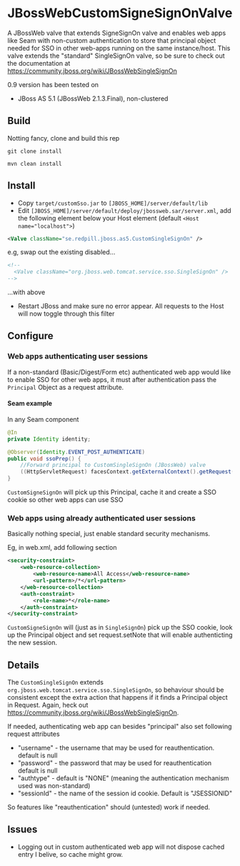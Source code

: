 JBossWebCustomSigneSignOnValve
==============================

A JBossWeb valve that extends SigneSignOn valve and enables web apps like Seam with non-custom authentication to store that principal object needed for SSO in other web-apps running on the same instance/host. This valve extends the "standard" SingleSignOn valve, so be sure to check out the documentation at https://community.jboss.org/wiki/JBossWebSingleSignOn

0.9 version has been tested on
* JBoss AS 5.1 (JBossWeb 2.1.3.Final), non-clustered

## Build ##
Notting fancy, clone and build this rep

```git clone install```

```mvn clean install```

## Install ##
* Copy ```target/customSso.jar``` to ```[JBOSS_HOME]/server/default/lib```
* Edit ```[JBOSS_HOME]/server/default/deploy/jbossweb.sar/server.xml```, add the following element below your Host element (default ```<Host name="localhost">```)

```xml
<Valve className="se.redpill.jboss.as5.CustomSingleSignOn" />
```
e.g, swap out the existing disabled... 
```xml
<!--
  <Valve className="org.jboss.web.tomcat.service.sso.SingleSignOn" />
-->
```
...with above

* Restart JBoss and make sure no error appear. All requests to the Host will now toggle through this filter

## Configure

### Web apps authenticating user sessions
If a non-standard (Basic/Digest/Form etc) authenticated web app would like to enable SSO for other web apps, it must after authentication pass the ```Principal``` Object as a request attribute. 

#### Seam example
In any Seam component

```java
@In
private Identity identity;

@Observer(Identity.EVENT_POST_AUTHENTICATE)
public void ssoPrep() {
	//Forward principal to CustomSingleSignOn (JBossWeb) valve
	((HttpServletRequest) facesContext.getExternalContext().getRequest()).setAttribute("principal", identity.getPrincipal());
}
```
```CustomSigneSignOn``` will pick up this Principal, cache it and create a SSO cookie so other web apps can use SSO

### Web apps using already authenticated user sessions
Basically nothing special, just enable standard security mechanisms.

Eg, in web.xml, add following section
```xml
<security-constraint>
	<web-resource-collection>
		<web-resource-name>All Access</web-resource-name>
		<url-pattern>/*</url-pattern>
	</web-resource-collection>
	<auth-constraint>
		<role-name>*</role-name>
	</auth-constraint>		
</security-constraint>
```

```CustomSigneSignOn``` will (just as in ```SingleSignOn```) pick up the SSO cookie, look up the Principal object and set request.setNote that will enable authenticting the new session.

## Details
The ```CustomSingleSignOn``` extends ```org.jboss.web.tomcat.service.sso.SingleSignOn```, so behaviour should be consistent except the extra action that happens if it finds a Principal object in Request. 
Again, heck out https://community.jboss.org/wiki/JBossWebSingleSignOn.

If needed, authenticating web app can besides "principal" also set following request attributes
* "username" - the username that may be used for reauthentication.  default is null
* "password" - the password that may be used for reauthentication default is null
* "authtype" - default is "NONE" (meaning the authentication mechanism used was non-standard)
* "sessionId" - the name of the session id cookie. Default is "JSESSIONID"

So features like "reauthentication" should (untested) work if needed.

## Issues
* Logging out in custom authenticated web app will not dispose cached entry I belive, so cache might grow.
